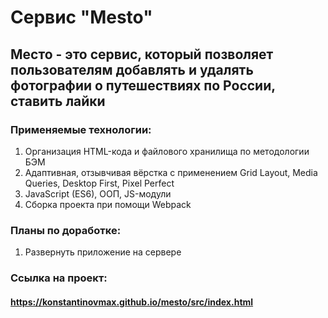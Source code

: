 # Сервис "Mesto"

## Место - это сервис, который позволяет пользователям добавлять и удалять фотографии о путешествиях по России, ставить лайки

### Применяемые технологии:
1. Организация HTML-кода и файлового хранилища по методологии БЭМ
2. Адаптивная, отзывчивая вёрстка с применением Grid Layout, Media Queries, Desktop First, Pixel Perfect
3. JavaScript (ES6), ООП, JS-модули
4. Сборка проекта при помощи Webpack

### Планы по доработке:
1. Развернуть приложение на сервере

### Ссылка на проект:
#### https://konstantinovmax.github.io/mesto/src/index.html
